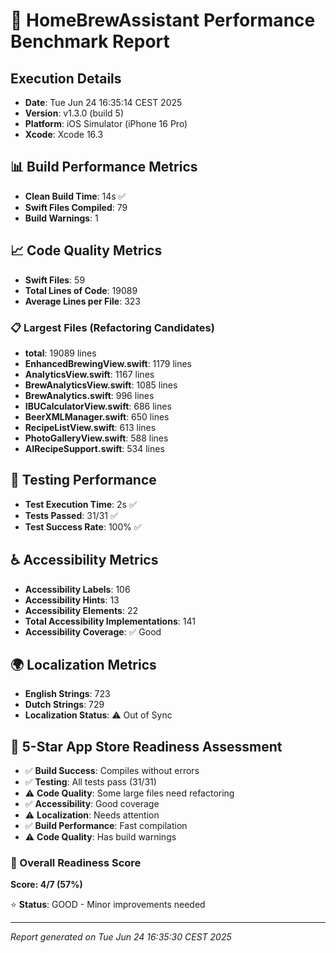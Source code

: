 # 🚀 HomeBrewAssistant Performance Benchmark Report

## Execution Details
- **Date**: Tue Jun 24 16:35:14 CEST 2025
- **Version**: v1.3.0 (build 5)
- **Platform**: iOS Simulator (iPhone 16 Pro)
- **Xcode**: Xcode 16.3

## 📊 Build Performance Metrics

- **Clean Build Time**: 14s ✅
- **Swift Files Compiled**: 79
- **Build Warnings**: 1

## 📈 Code Quality Metrics

- **Swift Files**: 59
- **Total Lines of Code**: 19089
- **Average Lines per File**: 323

### 📋 Largest Files (Refactoring Candidates)

- **total**: 19089 lines
- **EnhancedBrewingView.swift**: 1179 lines
- **AnalyticsView.swift**: 1167 lines
- **BrewAnalyticsView.swift**: 1085 lines
- **BrewAnalytics.swift**: 996 lines
- **IBUCalculatorView.swift**: 686 lines
- **BeerXMLManager.swift**: 650 lines
- **RecipeListView.swift**: 613 lines
- **PhotoGalleryView.swift**: 588 lines
- **AIRecipeSupport.swift**: 534 lines

## 🧪 Testing Performance

- **Test Execution Time**: 2s ✅
- **Tests Passed**: 31/31 ✅
- **Test Success Rate**: 100% ✅

## ♿ Accessibility Metrics

- **Accessibility Labels**: 106
- **Accessibility Hints**: 13
- **Accessibility Elements**: 22
- **Total Accessibility Implementations**: 141
- **Accessibility Coverage**: ✅ Good

## 🌍 Localization Metrics

- **English Strings**: 723
- **Dutch Strings**: 729
- **Localization Status**: ⚠️ Out of Sync

## 🌟 5-Star App Store Readiness Assessment

- ✅ **Build Success**: Compiles without errors
- ✅ **Testing**: All tests pass (31/31)
- ⚠️ **Code Quality**: Some large files need refactoring
- ✅ **Accessibility**: Good coverage
- ⚠️ **Localization**: Needs attention
- ✅ **Build Performance**: Fast compilation
- ⚠️ **Code Quality**: Has build warnings

### 🎯 Overall Readiness Score
**Score: 4/7 (57%)**

⭐ **Status**: GOOD - Minor improvements needed

---
*Report generated on Tue Jun 24 16:35:30 CEST 2025*
